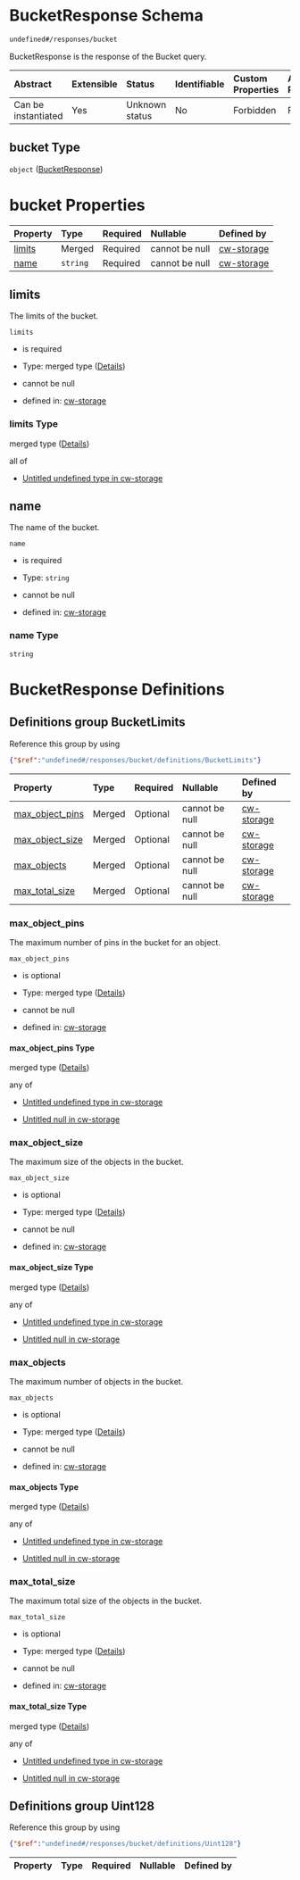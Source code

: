 # BucketResponse Schema

```txt
undefined#/responses/bucket
```

BucketResponse is the response of the Bucket query.

| Abstract            | Extensible | Status         | Identifiable | Custom Properties | Additional Properties | Access Restrictions | Defined In                                                         |
| :------------------ | :--------- | :------------- | :----------- | :---------------- | :-------------------- | :------------------ | :----------------------------------------------------------------- |
| Can be instantiated | Yes        | Unknown status | No           | Forbidden         | Forbidden             | none                | [cw-storage.json\*](schema/cw-storage.json "open original schema") |

## bucket Type

`object` ([BucketResponse](cw-storage-responses-bucketresponse.md))

# bucket Properties

| Property          | Type     | Required | Nullable       | Defined by                                                                                                             |
| :---------------- | :------- | :------- | :------------- | :--------------------------------------------------------------------------------------------------------------------- |
| [limits](#limits) | Merged   | Required | cannot be null | [cw-storage](cw-storage-responses-bucketresponse-properties-limits.md "undefined#/responses/bucket/properties/limits") |
| [name](#name)     | `string` | Required | cannot be null | [cw-storage](cw-storage-responses-bucketresponse-properties-name.md "undefined#/responses/bucket/properties/name")     |

## limits

The limits of the bucket.

`limits`

* is required

* Type: merged type ([Details](cw-storage-responses-bucketresponse-properties-limits.md))

* cannot be null

* defined in: [cw-storage](cw-storage-responses-bucketresponse-properties-limits.md "undefined#/responses/bucket/properties/limits")

### limits Type

merged type ([Details](cw-storage-responses-bucketresponse-properties-limits.md))

all of

* [Untitled undefined type in cw-storage](cw-storage-responses-bucketresponse-properties-limits-allof-0.md "check type definition")

## name

The name of the bucket.

`name`

* is required

* Type: `string`

* cannot be null

* defined in: [cw-storage](cw-storage-responses-bucketresponse-properties-name.md "undefined#/responses/bucket/properties/name")

### name Type

`string`

# BucketResponse Definitions

## Definitions group BucketLimits

Reference this group by using

```json
{"$ref":"undefined#/responses/bucket/definitions/BucketLimits"}
```

| Property                              | Type   | Required | Nullable       | Defined by                                                                                                                                                                                 |
| :------------------------------------ | :----- | :------- | :------------- | :----------------------------------------------------------------------------------------------------------------------------------------------------------------------------------------- |
| [max\_object\_pins](#max_object_pins) | Merged | Optional | cannot be null | [cw-storage](cw-storage-responses-bucketresponse-definitions-bucketlimits-properties-max_object_pins.md "undefined#/responses/bucket/definitions/BucketLimits/properties/max_object_pins") |
| [max\_object\_size](#max_object_size) | Merged | Optional | cannot be null | [cw-storage](cw-storage-responses-bucketresponse-definitions-bucketlimits-properties-max_object_size.md "undefined#/responses/bucket/definitions/BucketLimits/properties/max_object_size") |
| [max\_objects](#max_objects)          | Merged | Optional | cannot be null | [cw-storage](cw-storage-responses-bucketresponse-definitions-bucketlimits-properties-max_objects.md "undefined#/responses/bucket/definitions/BucketLimits/properties/max_objects")         |
| [max\_total\_size](#max_total_size)   | Merged | Optional | cannot be null | [cw-storage](cw-storage-responses-bucketresponse-definitions-bucketlimits-properties-max_total_size.md "undefined#/responses/bucket/definitions/BucketLimits/properties/max_total_size")   |

### max\_object\_pins

The maximum number of pins in the bucket for an object.

`max_object_pins`

* is optional

* Type: merged type ([Details](cw-storage-responses-bucketresponse-definitions-bucketlimits-properties-max_object_pins.md))

* cannot be null

* defined in: [cw-storage](cw-storage-responses-bucketresponse-definitions-bucketlimits-properties-max_object_pins.md "undefined#/responses/bucket/definitions/BucketLimits/properties/max_object_pins")

#### max\_object\_pins Type

merged type ([Details](cw-storage-responses-bucketresponse-definitions-bucketlimits-properties-max_object_pins.md))

any of

* [Untitled undefined type in cw-storage](cw-storage-responses-bucketresponse-definitions-bucketlimits-properties-max_object_pins-anyof-0.md "check type definition")

* [Untitled null in cw-storage](cw-storage-responses-bucketresponse-definitions-bucketlimits-properties-max_object_pins-anyof-1.md "check type definition")

### max\_object\_size

The maximum size of the objects in the bucket.

`max_object_size`

* is optional

* Type: merged type ([Details](cw-storage-responses-bucketresponse-definitions-bucketlimits-properties-max_object_size.md))

* cannot be null

* defined in: [cw-storage](cw-storage-responses-bucketresponse-definitions-bucketlimits-properties-max_object_size.md "undefined#/responses/bucket/definitions/BucketLimits/properties/max_object_size")

#### max\_object\_size Type

merged type ([Details](cw-storage-responses-bucketresponse-definitions-bucketlimits-properties-max_object_size.md))

any of

* [Untitled undefined type in cw-storage](cw-storage-responses-bucketresponse-definitions-bucketlimits-properties-max_object_size-anyof-0.md "check type definition")

* [Untitled null in cw-storage](cw-storage-responses-bucketresponse-definitions-bucketlimits-properties-max_object_size-anyof-1.md "check type definition")

### max\_objects

The maximum number of objects in the bucket.

`max_objects`

* is optional

* Type: merged type ([Details](cw-storage-responses-bucketresponse-definitions-bucketlimits-properties-max_objects.md))

* cannot be null

* defined in: [cw-storage](cw-storage-responses-bucketresponse-definitions-bucketlimits-properties-max_objects.md "undefined#/responses/bucket/definitions/BucketLimits/properties/max_objects")

#### max\_objects Type

merged type ([Details](cw-storage-responses-bucketresponse-definitions-bucketlimits-properties-max_objects.md))

any of

* [Untitled undefined type in cw-storage](cw-storage-responses-bucketresponse-definitions-bucketlimits-properties-max_objects-anyof-0.md "check type definition")

* [Untitled null in cw-storage](cw-storage-responses-bucketresponse-definitions-bucketlimits-properties-max_objects-anyof-1.md "check type definition")

### max\_total\_size

The maximum total size of the objects in the bucket.

`max_total_size`

* is optional

* Type: merged type ([Details](cw-storage-responses-bucketresponse-definitions-bucketlimits-properties-max_total_size.md))

* cannot be null

* defined in: [cw-storage](cw-storage-responses-bucketresponse-definitions-bucketlimits-properties-max_total_size.md "undefined#/responses/bucket/definitions/BucketLimits/properties/max_total_size")

#### max\_total\_size Type

merged type ([Details](cw-storage-responses-bucketresponse-definitions-bucketlimits-properties-max_total_size.md))

any of

* [Untitled undefined type in cw-storage](cw-storage-responses-bucketresponse-definitions-bucketlimits-properties-max_total_size-anyof-0.md "check type definition")

* [Untitled null in cw-storage](cw-storage-responses-bucketresponse-definitions-bucketlimits-properties-max_total_size-anyof-1.md "check type definition")

## Definitions group Uint128

Reference this group by using

```json
{"$ref":"undefined#/responses/bucket/definitions/Uint128"}
```

| Property | Type | Required | Nullable | Defined by |
| :------- | :--- | :------- | :------- | :--------- |
